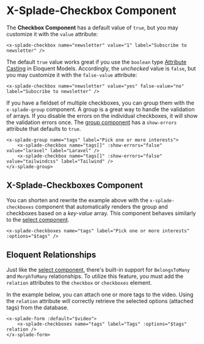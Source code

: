 # X-Splade-Checkbox Component

The **Checkbox Component** has a default value of `true`, but you may customize it with the `value` attribute:

```blade
<x-splade-checkbox name="newsletter" value="1" label="Subscribe to newsletter" />
```

The default `true` value works great if you use the `boolean` type [Attribute Casting](https://laravel.com/docs/10.x/eloquent-mutators#attribute-casting) in Eloquent Models. Accordingly, the *unchecked* value is `false`, but you may customize it with the `false-value` attribute:

```blade
<x-splade-checkbox name="newsletter" value="yes" false-value="no" label="Subscribe to newsletter" />
```

If you have a fieldset of multiple checkboxes, you can group them with the `x-splade-group` component. A group is a great way to handle the validation of arrays. If you disable the errors on the individual checkboxes, it will show the validation errors once. The [group component](/form-group.md) has a `show-errors` attribute that defaults to `true`.

```blade
<x-splade-group name="tags" label="Pick one or more interests">
    <x-splade-checkbox name="tags[]" :show-errors="false" value="laravel" label="Laravel" />
    <x-splade-checkbox name="tags[]" :show-errors="false" value="tailwindcss" label="Tailwind" />
</x-splade-group>
```

## X-Splade-Checkboxes Component

You can shorten and rewrite the example above with the `x-splade-checkboxes` component that automatically renders the group and checkboxes based on a *key-value* array. This component behaves similarly to the [select component](/form-select.md).

```blade
<x-splade-checkboxes name="tags" label="Pick one or more interests" :options="$tags" />
```

## Eloquent Relationships

Just like the [select component](/form-select.md), there's built-in support for `BelongsToMany` and `MorphToMany` relationships. To utilize this feature, you must add the `relation` attributes to the `checkbox` or `checkboxes` element.

In the example below, you can attach one or more tags to the video. Using the `relation` attribute will correctly retrieve the selected options (attached tags) from the database.

```blade
<x-splade-form :default="$video">
    <x-splade-checkboxes name="tags" label="Tags" :options="$tags" relation />
</x-splade-form>
```